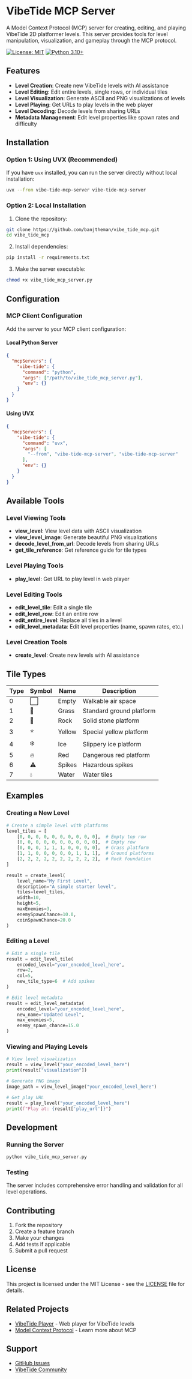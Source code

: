 # VibeTide MCP Server

A Model Context Protocol (MCP) server for creating, editing, and playing VibeTide 2D platformer levels. This server provides tools for level manipulation, visualization, and gameplay through the MCP protocol.

[![License: MIT](https://img.shields.io/badge/License-MIT-yellow.svg)](https://opensource.org/licenses/MIT)
[![Python 3.10+](https://img.shields.io/badge/python-3.10+-blue.svg)](https://www.python.org/downloads/)

## Features

- **Level Creation**: Create new VibeTide levels with AI assistance
- **Level Editing**: Edit entire levels, single rows, or individual tiles
- **Level Visualization**: Generate ASCII and PNG visualizations of levels
- **Level Playing**: Get URLs to play levels in the web player
- **Level Decoding**: Decode levels from sharing URLs
- **Metadata Management**: Edit level properties like spawn rates and difficulty

## Installation

### Option 1: Using UVX (Recommended)

If you have `uvx` installed, you can run the server directly without local installation:

```bash
uvx --from vibe-tide-mcp-server vibe-tide-mcp-server
```

### Option 2: Local Installation

1. Clone the repository:
```bash
git clone https://github.com/banjtheman/vibe_tide_mcp.git
cd vibe_tide_mcp
```

2. Install dependencies:
```bash
pip install -r requirements.txt
```

3. Make the server executable:
```bash
chmod +x vibe_tide_mcp_server.py
```

## Configuration

### MCP Client Configuration

Add the server to your MCP client configuration:

#### Local Python Server
```json
{
  "mcpServers": {
    "vibe-tide": {
      "command": "python",
      "args": ["/path/to/vibe_tide_mcp_server.py"],
      "env": {}
    }
  }
}
```

#### Using UVX
```json
{
  "mcpServers": {
    "vibe-tide": {
      "command": "uvx",
      "args": [
        "--from", "vibe-tide-mcp-server", "vibe-tide-mcp-server"
      ],
      "env": {}
    }
  }
}
```

## Available Tools

### Level Viewing Tools
- **view_level**: View level data with ASCII visualization
- **view_level_image**: Generate beautiful PNG visualizations
- **decode_level_from_url**: Decode levels from sharing URLs
- **get_tile_reference**: Get reference guide for tile types

### Level Playing Tools
- **play_level**: Get URL to play level in web player

### Level Editing Tools
- **edit_level_tile**: Edit a single tile
- **edit_level_row**: Edit an entire row
- **edit_entire_level**: Replace all tiles in a level
- **edit_level_metadata**: Edit level properties (name, spawn rates, etc.)

### Level Creation Tools
- **create_level**: Create new levels with AI assistance

## Tile Types

| Type | Symbol | Name | Description |
|------|---------|------|-------------|
| 0 | ⬜ | Empty | Walkable air space |
| 1 | 🌱 | Grass | Standard ground platform |
| 2 | 🗿 | Rock | Solid stone platform |
| 3 | ⭐ | Yellow | Special yellow platform |
| 4 | ❄️ | Ice | Slippery ice platform |
| 5 | 🔥 | Red | Dangerous red platform |
| 6 | ⚠️ | Spikes | Hazardous spikes |
| 7 | 💧 | Water | Water tiles |

## Examples

### Creating a New Level

```python
# Create a simple level with platforms
level_tiles = [
    [0, 0, 0, 0, 0, 0, 0, 0, 0, 0],  # Empty top row
    [0, 0, 0, 0, 0, 0, 0, 0, 0, 0],  # Empty row
    [0, 0, 0, 1, 1, 1, 0, 0, 0, 0],  # Grass platform
    [1, 1, 0, 0, 0, 0, 0, 1, 1, 1],  # Ground platforms
    [2, 2, 2, 2, 2, 2, 2, 2, 2, 2],  # Rock foundation
]

result = create_level(
    level_name="My First Level",
    description="A simple starter level",
    tiles=level_tiles,
    width=10,
    height=5,
    maxEnemies=3,
    enemySpawnChance=10.0,
    coinSpawnChance=20.0
)
```

### Editing a Level

```python
# Edit a single tile
result = edit_level_tile(
    encoded_level="your_encoded_level_here",
    row=2,
    col=5,
    new_tile_type=6  # Add spikes
)

# Edit level metadata
result = edit_level_metadata(
    encoded_level="your_encoded_level_here",
    new_name="Updated Level",
    max_enemies=5,
    enemy_spawn_chance=15.0
)
```

### Viewing and Playing Levels

```python
# View level visualization
result = view_level("your_encoded_level_here")
print(result["visualization"])

# Generate PNG image
image_path = view_level_image("your_encoded_level_here")

# Get play URL
result = play_level("your_encoded_level_here")
print(f"Play at: {result['play_url']}")
```

## Development

### Running the Server

```bash
python vibe_tide_mcp_server.py
```

### Testing

The server includes comprehensive error handling and validation for all level operations.

## Contributing

1. Fork the repository
2. Create a feature branch
3. Make your changes
4. Add tests if applicable
5. Submit a pull request

## License

This project is licensed under the MIT License - see the [LICENSE](LICENSE) file for details.

## Related Projects

- [VibeTide Player](https://vibetideplayer.banjtheman.xyz/) - Web player for VibeTide levels
- [Model Context Protocol](https://modelcontextprotocol.io/) - Learn more about MCP

## Support

- [GitHub Issues](https://github.com/banjtheman/vibe_tide_mcp/issues)
- [VibeTide Community](https://vibetide.com)
